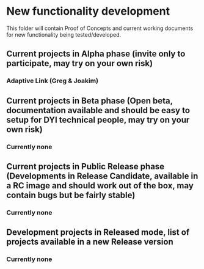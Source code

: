 # New functionality development
This folder will contain Proof of Concepts and current working documents for new functionality being tested/developed.

## Current projects in Alpha phase (invite only to participate, may try on your own risk)
### Adaptive Link (Greg & Joakim)
### 

## Current projects in Beta phase (Open beta, documentation available and should be easy to setup for DYI technical people, may try on your own risk)
### Currently none

## Current projects in Public Release phase (Developments in Release Candidate, available in a RC image and should work out of the box, may contain bugs but be fairly stable)
### Currently none

## Development projects in Released mode, list of projects available in a new Release version
### Currently none
